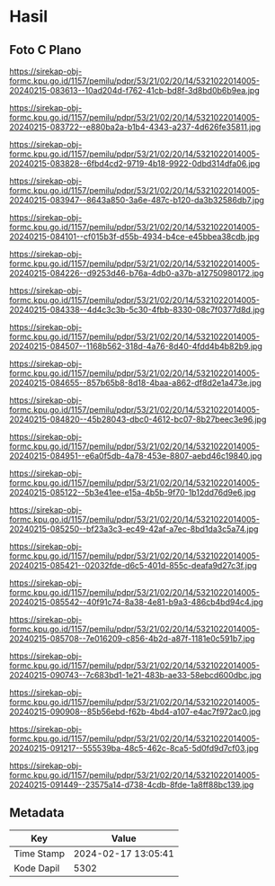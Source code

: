 # Hasil

## Foto C Plano

https://sirekap-obj-formc.kpu.go.id/1157/pemilu/pdpr/53/21/02/20/14/5321022014005-20240215-083613--10ad204d-f762-41cb-bd8f-3d8bd0b6b9ea.jpg

https://sirekap-obj-formc.kpu.go.id/1157/pemilu/pdpr/53/21/02/20/14/5321022014005-20240215-083722--e880ba2a-b1b4-4343-a237-4d626fe35811.jpg

https://sirekap-obj-formc.kpu.go.id/1157/pemilu/pdpr/53/21/02/20/14/5321022014005-20240215-083828--6fbd4cd2-9719-4b18-9922-0dbd314dfa06.jpg

https://sirekap-obj-formc.kpu.go.id/1157/pemilu/pdpr/53/21/02/20/14/5321022014005-20240215-083947--8643a850-3a6e-487c-b120-da3b32586db7.jpg

https://sirekap-obj-formc.kpu.go.id/1157/pemilu/pdpr/53/21/02/20/14/5321022014005-20240215-084101--cf015b3f-d55b-4934-b4ce-e45bbea38cdb.jpg

https://sirekap-obj-formc.kpu.go.id/1157/pemilu/pdpr/53/21/02/20/14/5321022014005-20240215-084226--d9253d46-b76a-4db0-a37b-a12750980172.jpg

https://sirekap-obj-formc.kpu.go.id/1157/pemilu/pdpr/53/21/02/20/14/5321022014005-20240215-084338--4d4c3c3b-5c30-4fbb-8330-08c7f0377d8d.jpg

https://sirekap-obj-formc.kpu.go.id/1157/pemilu/pdpr/53/21/02/20/14/5321022014005-20240215-084507--1168b562-318d-4a76-8d40-4fdd4b4b82b9.jpg

https://sirekap-obj-formc.kpu.go.id/1157/pemilu/pdpr/53/21/02/20/14/5321022014005-20240215-084655--857b65b8-8d18-4baa-a862-df8d2e1a473e.jpg

https://sirekap-obj-formc.kpu.go.id/1157/pemilu/pdpr/53/21/02/20/14/5321022014005-20240215-084820--45b28043-dbc0-4612-bc07-8b27beec3e96.jpg

https://sirekap-obj-formc.kpu.go.id/1157/pemilu/pdpr/53/21/02/20/14/5321022014005-20240215-084951--e6a0f5db-4a78-453e-8807-aebd46c19840.jpg

https://sirekap-obj-formc.kpu.go.id/1157/pemilu/pdpr/53/21/02/20/14/5321022014005-20240215-085122--5b3e41ee-e15a-4b5b-9f70-1b12dd76d9e6.jpg

https://sirekap-obj-formc.kpu.go.id/1157/pemilu/pdpr/53/21/02/20/14/5321022014005-20240215-085250--bf23a3c3-ec49-42af-a7ec-8bd1da3c5a74.jpg

https://sirekap-obj-formc.kpu.go.id/1157/pemilu/pdpr/53/21/02/20/14/5321022014005-20240215-085421--02032fde-d6c5-401d-855c-deafa9d27c3f.jpg

https://sirekap-obj-formc.kpu.go.id/1157/pemilu/pdpr/53/21/02/20/14/5321022014005-20240215-085542--40f91c74-8a38-4e81-b9a3-486cb4bd94c4.jpg

https://sirekap-obj-formc.kpu.go.id/1157/pemilu/pdpr/53/21/02/20/14/5321022014005-20240215-085708--7e016209-c856-4b2d-a87f-1181e0c591b7.jpg

https://sirekap-obj-formc.kpu.go.id/1157/pemilu/pdpr/53/21/02/20/14/5321022014005-20240215-090743--7c683bd1-1e21-483b-ae33-58ebcd600dbc.jpg

https://sirekap-obj-formc.kpu.go.id/1157/pemilu/pdpr/53/21/02/20/14/5321022014005-20240215-090908--85b56ebd-f62b-4bd4-a107-e4ac7f972ac0.jpg

https://sirekap-obj-formc.kpu.go.id/1157/pemilu/pdpr/53/21/02/20/14/5321022014005-20240215-091217--555539ba-48c5-462c-8ca5-5d0fd9d7cf03.jpg

https://sirekap-obj-formc.kpu.go.id/1157/pemilu/pdpr/53/21/02/20/14/5321022014005-20240215-091449--23575a14-d738-4cdb-8fde-1a8ff88bc139.jpg


## Metadata

| Key        | Value               |
| ---------- | ------------------- |
| Time Stamp | 2024-02-17 13:05:41 |
| Kode Dapil | 5302                |



